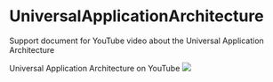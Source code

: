 # UniversalApplicationArchitecture
Support document for YouTube video about the Universal Application Architecture

Universal Application Architecture on YouTube
[<img src="https://github.com/realityexpander/UniversalApplicationArchitecture/assets/5157474/d226a450-87ba-4adc-be07-2e49a1c9b235">](https://youtu.be/oji2Ph7WB6k)
